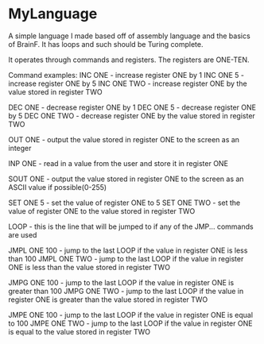 # MyLanguage
A simple language I made based off of assembly language and the basics of BrainF. It has loops and such should be Turing complete.

It operates through commands and registers. The registers are ONE-TEN.

Command examples:
INC ONE - increase register ONE by 1
INC ONE 5 - increase register ONE by 5
INC ONE TWO - increase register ONE by the value stored in register TWO

DEC ONE - decrease register ONE by 1
DEC ONE 5 - decrease register ONE by 5
DEC ONE TWO - decrease register ONE by the value stored in register TWO

OUT ONE - output the value stored in register ONE to the screen as an integer

INP ONE - read in a value from the user and store it in register ONE

SOUT ONE - output the value stored in register ONE to the screen as an ASCII value if possible(0-255)

SET ONE 5 - set the value of register ONE to 5
SET ONE TWO - set the value of register ONE to the value stored in register TWO

LOOP - this is the line that will be jumped to if any of the JMP... commands are used

JMPL ONE 100 - jump to the last LOOP if the value in register ONE is less than 100
JMPL ONE TWO - jump to the last LOOP if the value in register ONE is less than the value stored in register TWO

JMPG ONE 100 - jump to the last LOOP if the value in register ONE is greater than 100
JMPG ONE TWO - jump to the last LOOP if the value in register ONE is greater than the value stored in register TWO

JMPE ONE 100 - jump to the last LOOP if the value in register ONE is equal to 100
JMPE ONE TWO - jump to the last LOOP if the value in register ONE is equal to the value stored in register TWO

